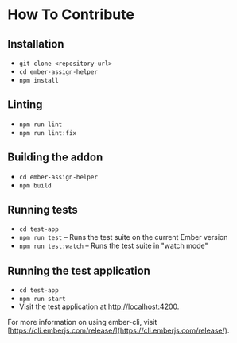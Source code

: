 # How To Contribute

## Installation

- `git clone <repository-url>`
- `cd ember-assign-helper`
- `npm install`

## Linting

- `npm run lint`
- `npm run lint:fix`

## Building the addon

- `cd ember-assign-helper`
- `npm build`

## Running tests

- `cd test-app`
- `npm run test` – Runs the test suite on the current Ember version
- `npm run test:watch` – Runs the test suite in "watch mode"

## Running the test application

- `cd test-app`
- `npm run start`
- Visit the test application at [http://localhost:4200](http://localhost:4200).

For more information on using ember-cli, visit [https://cli.emberjs.com/release/](https://cli.emberjs.com/release/).
